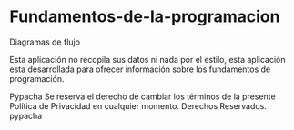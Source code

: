 # Fundamentos-de-la-programacion
Diagramas de flujo

Esta aplicación no recopila sus datos ni nada por el estilo, esta aplicación esta desarrollada para ofrecer información sobre los fundamentos de programación.

Pypacha Se reserva el derecho de cambiar los términos de la presente Política de Privacidad en cualquier momento.
Derechos Reservados.
pypacha
